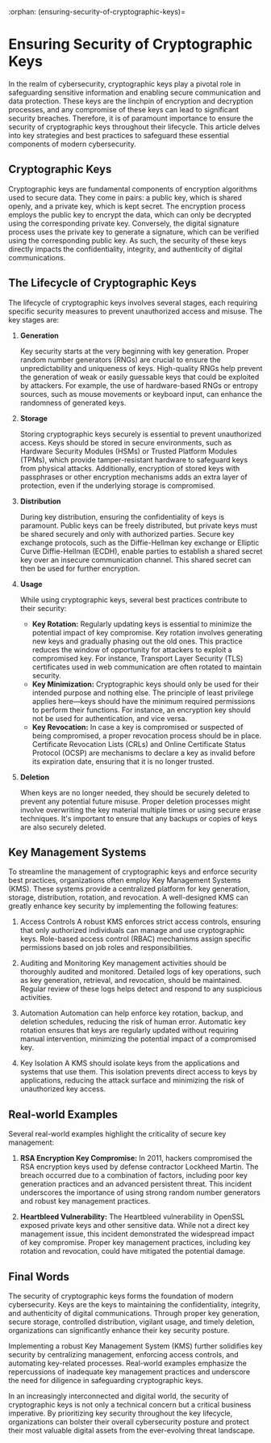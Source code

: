 :orphan:
(ensuring-security-of-cryptographic-keys)=

# Ensuring Security of Cryptographic Keys

In the realm of cybersecurity, cryptographic keys play a pivotal role in safeguarding sensitive information and enabling secure communication and data protection. These keys are the linchpin of encryption and decryption processes, and any compromise of these keys can lead to significant security breaches. Therefore, it is of paramount importance to ensure the security of cryptographic keys throughout their lifecycle. This article delves into key strategies and best practices to safeguard these essential components of modern cybersecurity.

## Cryptographic Keys
Cryptographic keys are fundamental components of encryption algorithms used to secure data. They come in pairs: a public key, which is shared openly, and a private key, which is kept secret. The encryption process employs the public key to encrypt the data, which can only be decrypted using the corresponding private key. Conversely, the digital signature process uses the private key to generate a signature, which can be verified using the corresponding public key. As such, the security of these keys directly impacts the confidentiality, integrity, and authenticity of digital communications.

## The Lifecycle of Cryptographic Keys
The lifecycle of cryptographic keys involves several stages, each requiring specific security measures to prevent unauthorized access and misuse. The key stages are:

1. **Generation**
    
    Key security starts at the very beginning with key generation. Proper random number generators (RNGs) are crucial to ensure the unpredictability and uniqueness of keys. High-quality RNGs help prevent the generation of weak or easily guessable keys that could be exploited by attackers. For example, the use of hardware-based RNGs or entropy sources, such as mouse movements or keyboard input, can enhance the randomness of generated keys.

2. **Storage**
   
   Storing cryptographic keys securely is essential to prevent unauthorized access. Keys should be stored in secure environments, such as Hardware Security Modules (HSMs) or Trusted Platform Modules (TPMs), which provide tamper-resistant hardware to safeguard keys from physical attacks. Additionally, encryption of stored keys with passphrases or other encryption mechanisms adds an extra layer of protection, even if the underlying storage is compromised.

3. **Distribution**

    During key distribution, ensuring the confidentiality of keys is paramount. Public keys can be freely distributed, but private keys must be shared securely and only with authorized parties. Secure key exchange protocols, such as the Diffie-Hellman key exchange or Elliptic Curve Diffie-Hellman (ECDH), enable parties to establish a shared secret key over an insecure communication channel. This shared secret can then be used for further encryption.

4. **Usage**
   
   While using cryptographic keys, several best practices contribute to their security:
   
     - **Key Rotation:** Regularly updating keys is essential to minimize the potential impact of key compromise. Key rotation involves generating new keys and gradually phasing out the old ones. This practice reduces the window of opportunity for attackers to exploit a compromised key. For instance, Transport Layer Security (TLS) certificates used in web communication are often rotated to maintain security.
     - **Key Minimization:** Cryptographic keys should only be used for their intended purpose and nothing else. The principle of least privilege applies here—keys should have the minimum required permissions to perform their functions. For instance, an encryption key should not be used for authentication, and vice versa.
     - **Key Revocation:** In case a key is compromised or suspected of being compromised, a proper revocation process should be in place. Certificate Revocation Lists (CRLs) and Online Certificate Status Protocol (OCSP) are mechanisms to declare a key as invalid before its expiration date, ensuring that it is no longer trusted.

5. **Deletion**

    When keys are no longer needed, they should be securely deleted to prevent any potential future misuse. Proper deletion processes might involve overwriting the key material multiple times or using secure erase techniques. It's important to ensure that any backups or copies of keys are also securely deleted.

## Key Management Systems
To streamline the management of cryptographic keys and enforce security best practices, organizations often employ Key Management Systems (KMS). These systems provide a centralized platform for key generation, storage, distribution, rotation, and revocation. A well-designed KMS can greatly enhance key security by implementing the following features:

1. Access Controls
A robust KMS enforces strict access controls, ensuring that only authorized individuals can manage and use cryptographic keys. Role-based access control (RBAC) mechanisms assign specific permissions based on job roles and responsibilities.

2. Auditing and Monitoring
Key management activities should be thoroughly audited and monitored. Detailed logs of key operations, such as key generation, retrieval, and revocation, should be maintained. Regular review of these logs helps detect and respond to any suspicious activities.

3. Automation
Automation can help enforce key rotation, backup, and deletion schedules, reducing the risk of human error. Automatic key rotation ensures that keys are regularly updated without requiring manual intervention, minimizing the potential impact of a compromised key.

4. Key Isolation
A KMS should isolate keys from the applications and systems that use them. This isolation prevents direct access to keys by applications, reducing the attack surface and minimizing the risk of unauthorized key access.

## Real-world Examples
Several real-world examples highlight the criticality of secure key management:

1. **RSA Encryption Key Compromise:** 
In 2011, hackers compromised the RSA encryption keys used by defense contractor Lockheed Martin. The breach occurred due to a combination of factors, including poor key generation practices and an advanced persistent threat. This incident underscores the importance of using strong random number generators and robust key management practices.

2. **Heartbleed Vulnerability:** 
The Heartbleed vulnerability in OpenSSL exposed private keys and other sensitive data. While not a direct key management issue, this incident demonstrated the widespread impact of key compromise. Proper key management practices, including key rotation and revocation, could have mitigated the potential damage.

## Final Words 
The security of cryptographic keys forms the foundation of modern cybersecurity. Keys are the keys to maintaining the confidentiality, integrity, and authenticity of digital communications. Through proper key generation, secure storage, controlled distribution, vigilant usage, and timely deletion, organizations can significantly enhance their key security posture.

Implementing a robust Key Management System (KMS) further solidifies key security by centralizing management, enforcing access controls, and automating key-related processes. Real-world examples emphasize the repercussions of inadequate key management practices and underscore the need for diligence in safeguarding cryptographic keys.

In an increasingly interconnected and digital world, the security of cryptographic keys is not only a technical concern but a critical business imperative. By prioritizing key security throughout the key lifecycle, organizations can bolster their overall cybersecurity posture and protect their most valuable digital assets from the ever-evolving threat landscape.
